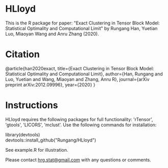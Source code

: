 # HLloyd
This is the R package for paper: "Exact Clustering in Tensor Block Model: Statistical Optimality and Computational Limit" by Rungang Han, Yuetian Luo, Miaoyan Wang and Anru Zhang (2020).

# Citation
@article{han2020exact,
  title={Exact Clustering in Tensor Block Model: Statistical Optimality and Computational Limit},
  author={Han, Rungang and Luo, Yuetian and Wang, Miaoyan and Zhang, Anru R},
  journal={arXiv preprint arXiv:2012.09996},
  year={2020}
}

# Instructions
HLloyd requires the following packages for full functionality: 'rTensor', 'gtools', 'LICORS', 'mclust'. Use the following commands for installation:

library(devtools)  
devtools::install_github("Rungang/HLloyd")

See example.R for illustration.

Please contact hrg.stat@gmail.com with any questions or comments.

